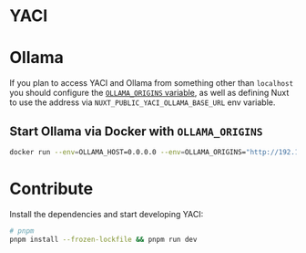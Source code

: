 # YACI

# Ollama
If you plan to access YACI and Ollama from something other than `localhost` you should configure the [`OLLAMA_ORIGINS` variable](https://github.com/jmorganca/ollama/blob/main/docs/faq.md#how-can-i-allow-additional-web-origins-to-access-ollama), as well as defining Nuxt to use the address via `NUXT_PUBLIC_YACI_OLLAMA_BASE_URL` env variable.

## Start Ollama via Docker with `OLLAMA_ORIGINS`
```bash
docker run --env=OLLAMA_HOST=0.0.0.0 --env=OLLAMA_ORIGINS="http://192.168.1.1:*,http://HOSTNAME.local:*" --volume=ollama:/root/.ollama -p 11434:11434 --name=ollama -d ollama/ollama:latest
```

# Contribute

Install the dependencies and start developing YACI:

```bash
# pnpm
pnpm install --frozen-lockfile && pnpm run dev
```
